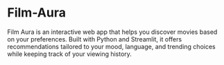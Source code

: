 # Film-Aura
Film Aura is an interactive web app that helps you discover movies based on your preferences. Built with Python and Streamlit, it offers recommendations tailored to your mood, language, and trending choices while keeping track of your viewing history.
